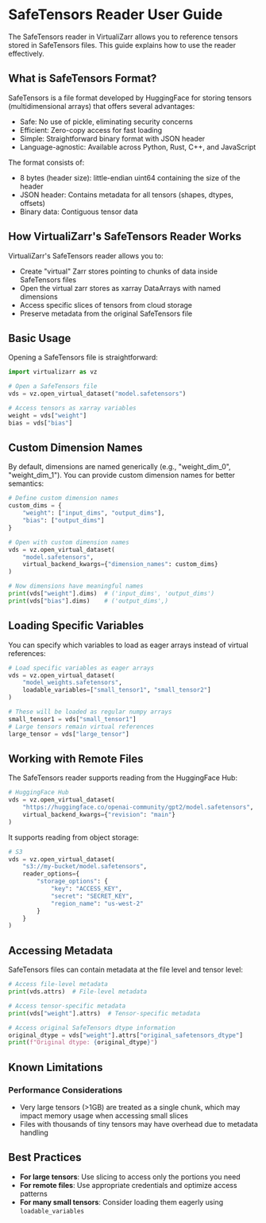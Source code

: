 # SafeTensors Reader User Guide

The SafeTensors reader in VirtualiZarr allows you to reference tensors stored in SafeTensors files. This guide explains how to use the reader effectively.

## What is SafeTensors Format?

SafeTensors is a file format developed by HuggingFace for storing tensors (multidimensional arrays)
that offers several advantages:
- Safe: No use of pickle, eliminating security concerns
- Efficient: Zero-copy access for fast loading
- Simple: Straightforward binary format with JSON header
- Language-agnostic: Available across Python, Rust, C++, and JavaScript

The format consists of:
- 8 bytes (header size): little-endian uint64 containing the size of the header
- JSON header: Contains metadata for all tensors (shapes, dtypes, offsets)
- Binary data: Contiguous tensor data

## How VirtualiZarr's SafeTensors Reader Works

VirtualiZarr's SafeTensors reader allows you to:
- Create "virtual" Zarr stores pointing to chunks of data inside SafeTensors files
- Open the virtual zarr stores as xarray DataArrays with named dimensions
- Access specific slices of tensors from cloud storage
- Preserve metadata from the original SafeTensors file

## Basic Usage

Opening a SafeTensors file is straightforward:

```python
import virtualizarr as vz

# Open a SafeTensors file
vds = vz.open_virtual_dataset("model.safetensors")

# Access tensors as xarray variables
weight = vds["weight"]
bias = vds["bias"]
```

## Custom Dimension Names

By default, dimensions are named generically (e.g., "weight_dim_0", "weight_dim_1"). You can provide custom dimension names for better semantics:

```python
# Define custom dimension names
custom_dims = {
    "weight": ["input_dims", "output_dims"],
    "bias": ["output_dims"]
}

# Open with custom dimension names
vds = vz.open_virtual_dataset(
    "model.safetensors",
    virtual_backend_kwargs={"dimension_names": custom_dims}
)

# Now dimensions have meaningful names
print(vds["weight"].dims)  # ('input_dims', 'output_dims')
print(vds["bias"].dims)    # ('output_dims',)
```

## Loading Specific Variables

You can specify which variables to load as eager arrays instead of virtual references:

```python
# Load specific variables as eager arrays
vds = vz.open_virtual_dataset(
    "model_weights.safetensors",
    loadable_variables=["small_tensor1", "small_tensor2"]
)

# These will be loaded as regular numpy arrays
small_tensor1 = vds["small_tensor1"]
# Large tensors remain virtual references
large_tensor = vds["large_tensor"]
```

## Working with Remote Files

The SafeTensors reader supports reading from the HuggingFace Hub:
```python
# HuggingFace Hub
vds = vz.open_virtual_dataset(
    "https://huggingface.co/openai-community/gpt2/model.safetensors",
    virtual_backend_kwargs={"revision": "main"}
)
```

It supports reading from object storage:

```python
# S3
vds = vz.open_virtual_dataset(
    "s3://my-bucket/model.safetensors",
    reader_options={
        "storage_options": {
            "key": "ACCESS_KEY",
            "secret": "SECRET_KEY",
            "region_name": "us-west-2"
        }
    }
)
```

## Accessing Metadata

SafeTensors files can contain metadata at the file level and tensor level:

```python
# Access file-level metadata
print(vds.attrs)  # File-level metadata

# Access tensor-specific metadata
print(vds["weight"].attrs)  # Tensor-specific metadata

# Access original SafeTensors dtype information
original_dtype = vds["weight"].attrs["original_safetensors_dtype"]
print(f"Original dtype: {original_dtype}")
```

## Known Limitations

### Performance Considerations
- Very large tensors (>1GB) are treated as a single chunk, which may impact memory usage when accessing small slices
- Files with thousands of tiny tensors may have overhead due to metadata handling

## Best Practices

- **For large tensors**: Use slicing to access only the portions you need
- **For remote files**: Use appropriate credentials and optimize access patterns
- **For many small tensors**: Consider loading them eagerly using `loadable_variables`
